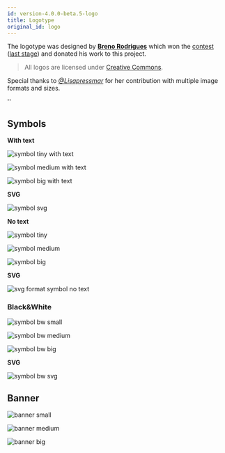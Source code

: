 ```yaml
---
id: version-4.0.0-beta.5-logo
title: Logotype
original_id: logo
---
```


The logotype was designed by __[Breno Rodrigues](https://github.com/rodriguesbreno)__ which
won the [contest](https://github.com/verdaccio/verdaccio/issues/237)
([last stage](https://github.com/verdaccio/verdaccio/issues/328)) and donated his work to this project.

> All logos are licensed under [Creative Commons](https://github.com/verdaccio/verdaccio/blob/master/LICENSE-docs).

Special thanks to *[@Lisapressmar](https://github.com/Lisapressmar)* for her contribution
with multiple image formats and sizes.

<div id="codefund">''</div>

## Symbols

__With text__

![symbol tiny with text](assets/logo/symbol/png/logo-small-header-bottom.png)

![symbol medium with text](assets/logo/symbol/png/logo-small-header-bottom@2x.png)

![symbol big with text](assets/logo/symbol/png/logo-small-header-bottom@3x.png)

__SVG__

![symbol svg](assets/logo/symbol/svg/logo-small-header-bottom.svg)

__No text__

![symbol tiny](assets/logo/symbol/png/verdaccio-tiny.png)

![symbol medium](assets/logo/symbol/png/verdaccio-tiny@2x.png)

![symbol big](assets/logo/symbol/png/verdaccio-tiny@3x.png)

__SVG__

![svg format symbol no text](assets/logo/symbol/svg/verdaccio-tiny.svg)



### Black&White

![symbol bw small](assets/logo/symbol/png/verdaccio-blackwhite.png)

![symbol bw medium](assets/logo/symbol/png/verdaccio-blackwhite@2x.png)

![symbol bw big](assets/logo/symbol/png/verdaccio-blackwhite@3x.png)

__SVG__

![symbol bw svg](assets/logo/symbol/svg/verdaccio-blackwhite.svg)


## Banner

![banner small](assets/logo/banner/png/verdaccio-banner.png)

![banner medium](assets/logo/banner/png/verdaccio-banner@2x.png)

![banner big](assets/logo/banner/png/verdaccio-banner@3x.png)


